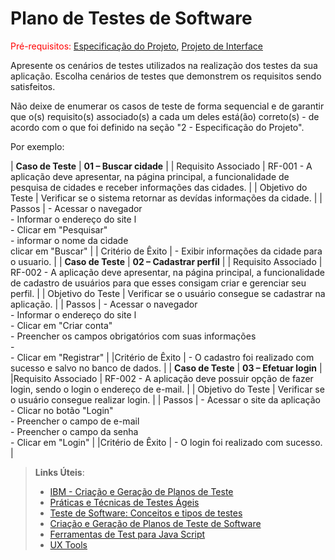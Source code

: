 # Plano de Testes de Software

<span style="color:red">Pré-requisitos: <a href="2-Especificação do Projeto.md"> Especificação do Projeto</a></span>, <a href="3-Projeto de Interface.md"> Projeto de Interface</a>

Apresente os cenários de testes utilizados na realização dos testes da sua aplicação. Escolha cenários de testes que demonstrem os requisitos sendo satisfeitos.

Não deixe de enumerar os casos de teste de forma sequencial e de garantir que o(s) requisito(s) associado(s) a cada um deles está(ão) correto(s) - de acordo com o que foi definido na seção "2 - Especificação do Projeto". 

Por exemplo:


| **Caso de Teste** 	| **01 – Buscar cidade** |
| Requisito Associado 	| RF-001 - A aplicação deve apresentar, na página principal, a funcionalidade de pesquisa de cidades e receber informações das cidades. |
| Objetivo do Teste 	| Verificar se o sistema retornar as devídas informações da cidade. |
| Passos 	| - Acessar o navegador <br> - Informar o endereço do site l<br> - Clicar em "Pesquisar" <br> - informar o nome da cidade <br> clicar em "Buscar" |
| Critério de Êxito | - Exibir informações da cidade para o usuario. |
| **Caso de Teste** 	| **02 – Cadastrar perfil** |
| Requisito Associado 	| RF-002 - A aplicação deve apresentar, na página principal, a funcionalidade de cadastro de usuários para que esses consigam criar e gerenciar seu perfil. |
| Objetivo do Teste 	| Verificar se o usuário consegue se cadastrar na aplicação. |
| Passos 	| - Acessar o navegador <br> - Informar o endereço do site l<br> - Clicar em "Criar conta" <br> - Preencher os campos obrigatórios com suas informações <br> - <br> - Clicar em "Registrar" |
|Critério de Êxito | - O cadastro foi realizado com sucesso e salvo no banco de dados. |
| **Caso de Teste** 	| **03 – Efetuar login** |
|Requisito Associado | RF-002 - A aplicação deve possuir opção de fazer login, sendo o login o endereço de e-mail. |
| Objetivo do Teste 	| Verificar se o usuário consegue realizar login. |
| Passos 	| - Acessar o site da aplicação <br> - Clicar no botão "Login" <br> - Preencher o campo de e-mail <br> - Preencher o campo da senha <br> - Clicar em "Login" |
|Critério de Êxito | - O login foi realizado com sucesso. |

 
> **Links Úteis**:
> - [IBM - Criação e Geração de Planos de Teste](https://www.ibm.com/developerworks/br/local/rational/criacao_geracao_planos_testes_software/index.html)
> - [Práticas e Técnicas de Testes Ágeis](http://assiste.serpro.gov.br/serproagil/Apresenta/slides.pdf)
> -  [Teste de Software: Conceitos e tipos de testes](https://blog.onedaytesting.com.br/teste-de-software/)
> - [Criação e Geração de Planos de Teste de Software](https://www.ibm.com/developerworks/br/local/rational/criacao_geracao_planos_testes_software/index.html)
> - [Ferramentas de Test para Java Script](https://geekflare.com/javascript-unit-testing/)
> - [UX Tools](https://uxdesign.cc/ux-user-research-and-user-testing-tools-2d339d379dc7)
